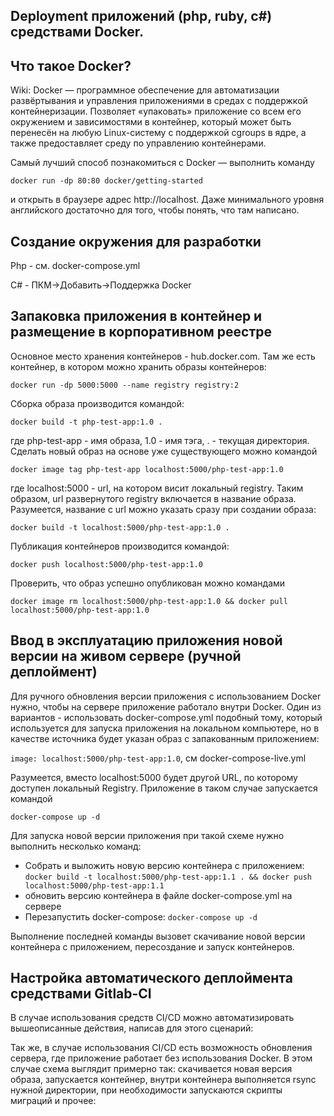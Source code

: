 Deployment приложений (php, ruby, c#) средствами Docker.
---
Что такое Docker?
--
Wiki: Docker — программное обеспечение для автоматизации развёртывания и управления приложениями в средах с поддержкой контейнеризации. Позволяет «упаковать» приложение со всем его окружением и зависимостями в контейнер, который может быть перенесён на любую Linux-систему с поддержкой cgroups в ядре, а также предоставляет среду по управлению контейнерами.

Самый лучший способ познакомиться с Docker — выполнить команду 

`docker run -dp 80:80 docker/getting-started`

и открыть в браузере адрес http://localhost. Даже минимального уровня 
английского достаточно для того, чтобы понять, что там написано.

Создание окружения для разработки
--
Php - см. docker-compose.yml

C# - ПКМ->Добавить->Поддержка Docker

Запаковка приложения в контейнер и размещение в корпоративном реестре
--
Основное место хранения контейнеров - hub.docker.com. 
Там же есть контейнер, в котором можно хранить образы контейнеров:

`docker run -dp 5000:5000 --name registry registry:2`

Сборка образа производится командой:

`docker build -t php-test-app:1.0 .`

где php-test-app - имя образа, 
1.0 - имя тэга, 
. - текущая директория. Сделать новый образ на основе уже существующего можно командой

`docker image tag php-test-app localhost:5000/php-test-app:1.0`

где localhost:5000 - url, на котором висит локальный registry.
Таким образом, url развернутого registry включается в название образа.
Разумеется, название с url можно указать сразу при создании образа:

`docker build -t localhost:5000/php-test-app:1.0 .`

Публикация контейнеров производится командой:

`docker push localhost:5000/php-test-app:1.0`

Проверить, что образ успешно опубликован можно командами

`docker image rm localhost:5000/php-test-app:1.0 && docker pull localhost:5000/php-test-app:1.0`

Ввод в эксплуатацию приложения новой версии на живом сервере (ручной деплоймент)
--
Для ручного обновления версии приложения с использованием Docker нужно, чтобы на сервере приложение 
работало внутри Docker. Один из вариантов - использовать docker-compose.yml подобный тому, который 
используется для запуска приложения на локальном компьютере, но в качестве источника будет указан 
образ с запакованным приложением:

`image: localhost:5000/php-test-app:1.0`, см docker-compose-live.yml

Разумеется, вместо localhost:5000 будет другой URL, по которому доступен локальный Registry.
Приложение в таком случае запускается командой 

`docker-compose up -d`

Для запуска новой версии приложения при такой схеме нужно выполнить несколько команд:
- Собрать и выложить новую версию контейнера с приложением:
  `docker build -t localhost:5000/php-test-app:1.1 . && docker push localhost:5000/php-test-app:1.1`
- обновить версию контейнера в файле docker-compose.yml на сервере
- Перезапустить docker-compose: `docker-compose up -d`

Выполнение последней команды вызовет скачивание новой версии контейнера с приложением, 
пересоздание и запуск контейнеров.

Настройка автоматического деплоймента средствами Gitlab-CI
--
В случае использования средств CI/CD можно автоматизировать вышеописанные действия, написав для
этого сценарий:


Так же, в случае использования CI/CD есть возможность обновления сервера, где приложение работает
без использования Docker. В этом случае схема выглядит примерно так: скачивается новая версия образа, 
запускается контейнер, внутри контейнера выполняется rsync нужной директории, при необходимости 
запускаются скрипты миграций и прочее:
